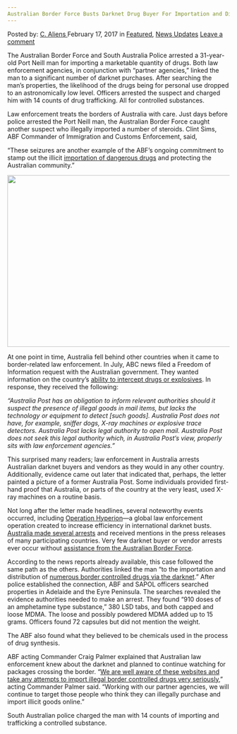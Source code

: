 ```yaml
---
Australian Border Force Busts Darknet Drug Buyer For Importation and Distribution
---
```

<article class="post-listing post-18162 post type-post status-publish format-standard has-post-thumbnail hentry  tag-australian tag-border tag-busts tag-buyer tag-darknet tag-distribution tag-drug tag-force tag-importation">
    <div class="post-inner">
        <span>Posted by: <a href="https://www.deepdotweb.com/author/caliens/" title="">C. Aliens </a></span>
    <span>February 17, 2017</span>
    <span>in <a href="https://www.deepdotweb.com/category/deepdot-news/" rel="category tag">Featured</a>, <a href="https://www.deepdotweb.com/category/news-updates/" rel="category tag">News Updates</a></span>
    <span><a href="https://www.deepdotweb.com/2017/02/17/australian-border-force-busts-darknet-drug-buyer-importation-distribution/#respond">Leave a comment</a></span>
    </p>
    <div class="clear"></div>
    <div class="entry">
    <p>The Australian Border Force and South Australia Police arrested a 31-year-old Port Neill man for importing a marketable quantity of drugs. Both law enforcement agencies, in conjunction with “partner agencies,” linked the man to a significant number of darknet purchases. After searching the man&#8217;s properties, the likelihood of the drugs being for personal use dropped to an astronomically low level. Officers arrested the suspect and charged him with 14 counts of drug trafficking. All for controlled substances.</p>
    <p>Law enforcement treats the borders of Australia with care. Just days before police arrested the Port Neill man, the Australian Border Force caught another suspect who illegally imported a number of steroids. Clint Sims, ABF Commander of Immigration and Customs Enforcement, said,</p>
    <p>“These seizures are another example of the ABF’s ongoing commitment to stamp out the illicit <a href="http://www.heraldsun.com.au/news/law-order/melbourne-man-charged-with-importing-steroids-and-performance-enhancing-drugs/news-story/d97624f8cc50300ee588a4ff2ca42263">importation of dangerous drugs</a> and protecting the Australian community.”</p>
    <p><img class="wp-image-18166 aligncenter" src="https://www.deepdotweb.com/wp-content/uploads/2017/02/word-image-20.png" width="750" height="389" srcset="https://www.deepdotweb.com/wp-content/uploads/2017/02/word-image-20.png 2500w, https://www.deepdotweb.com/wp-content/uploads/2017/02/word-image-20-300x155.png 300w, https://www.deepdotweb.com/wp-content/uploads/2017/02/word-image-20-1024x530.png 1024w" sizes="(max-width: 750px) 100vw, 750px" /></p>
    <p>At one point in time, Australia fell behind other countries when it came to border-related law enforcement. In July, ABC news filed a Freedom of Information request with the Australian government. They wanted information on the country&#8217;s <a href="https://www.deepdotweb.com/2016/08/02/australia-post-unable-detect-drugs-explosives-mail/">ability to intercept drugs or explosives</a>. In response, they received the following:</p>
    <p><em>“Australia Post has an obligation to inform relevant authorities should it suspect the presence of illegal goods in mail items, but lacks the technology or equipment to detect [such goods]. Australia Post does not have, for example, sniffer dogs, X-ray machines or explosive trace detectors. Australia Post lacks legal authority to open mail. Australia Post does not seek this legal authority which, in Australia Post’s view, properly sits with law enforcement agencies.”</em></p>
    <p>This surprised many readers; law enforcement in Australia arrests Australian darknet buyers and vendors as they would in any other country. Additionally, evidence came out later that indicated that, perhaps, the letter painted a picture of a former Australia Post. Some individuals provided first-hand proof that Australia, or parts of the country at the very least, used X-ray machines on a routine basis.</p>
    <p>Not long after the letter made headlines, several noteworthy events occurred, including <a href="https://www.deepdotweb.com/tag/hyperion/">Operation Hyperion</a>—a global law enforcement operation created to increase efficiency in international darknet busts. <a href="https://www.deepdotweb.com/2016/11/08/australian-police-arrest-four-persons-part-operation-hyperion/">Australia made several arrests</a> and received mentions in the press releases of many participating countries. Very few darknet buyer or vendor arrests ever occur without <a href="https://www.deepdotweb.com/2016/09/26/australian-teen-busted-with-60000-worth-of-dark-net-swag/">assistance from the Australian Border Force</a>.</p>
    <p>According to the news reports already available, this case followed the same path as the others. Authorities linked the man “to the importation and distribution of <a href="http://www.standard.net.au/story/4183268/man-arrested-for-importing-drugs-via-the-dark-net/?cs=4162">numerous border controlled drugs via the darknet</a>.” After police established the connection, ABF and SAPOL officers searched properties in Adelaide and the Eyre Peninsula. The searches revealed the evidence authorities needed to make an arrest. They found “910 doses of an amphetamine type substance,” 380 LSD tabs, and both capped and loose MDMA. The loose and possibly powdered MDMA added up to 15 grams. Officers found 72 capsules but did not mention the weight.</p>
    <p>The ABF also found what they believed to be chemicals used in the process of drug synthesis.</p>
    <p>ABF acting Commander Craig Palmer explained that Australian law enforcement knew about the darknet and planned to continue watching for packages crossing the border. “<a href="https://www.cryptocoinsnews.com/australian-border-police-well-aware-of-dark-net-nab-drug-buyer/">We are well aware of these websites and take any attempts to import illegal border controlled drugs very seriously,</a>” acting Commander Palmer said. “Working with our partner agencies, we will continue to target those people who think they can illegally purchase and import illicit goods online.”</p>
    <p>South Australian police charged the man with 14 counts of importing and trafficking a controlled substance.</p>
    </div>
    <span style="display:none"><a href="https://www.deepdotweb.com/tag/australian/" rel="tag">australian</a> <a href="https://www.deepdotweb.com/tag/border/" rel="tag">border</a> <a href="https://www.deepdotweb.com/tag/busts/" rel="tag">busts</a> <a href="https://www.deepdotweb.com/tag/buyer/" rel="tag">buyer</a> <a href="https://www.deepdotweb.com/tag/darknet/" rel="tag">darknet</a> <a href="https://www.deepdotweb.com/tag/distribution/" rel="tag">distribution</a> <a href="https://www.deepdotweb.com/tag/drug/" rel="tag">drug</a> <a href="https://www.deepdotweb.com/tag/force/" rel="tag">force</a> <a href="https://www.deepdotweb.com/tag/importation/" rel="tag">importation</a></span> <span style="display:none" class="updated">2017-02-17</span>
    <div style="display:none" class="vcard author" itemprop="author" itemscope itemtype="http://schema.org/Person"><strong class="fn" itemprop="name"><a href="https://www.deepdotweb.com/author/caliens/" title="Posts by C. Aliens" rel="author">C. Aliens</a></strong></div>
    </div>
</article>

